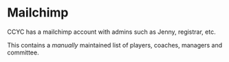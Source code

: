 # Mailchimp
CCYC has a mailchimp account with admins such as Jenny, registrar, etc.

This contains a *manually* maintained list of players, coaches, managers and committee.

